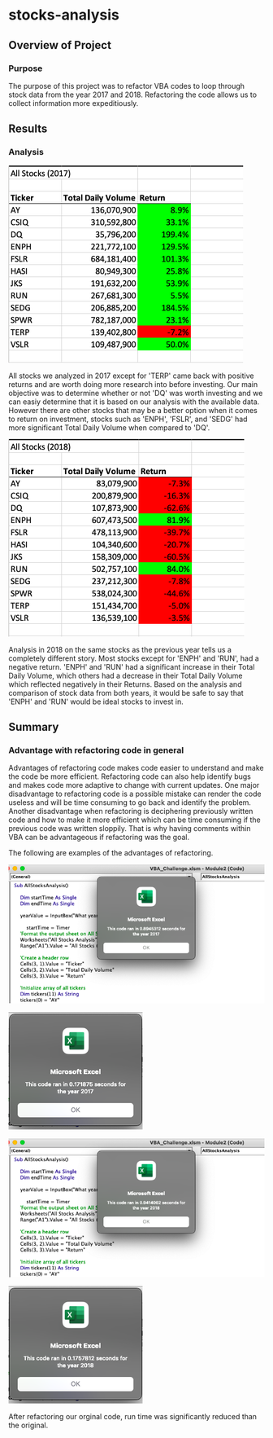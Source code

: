 # stocks-analysis

## Overview of Project

### Purpose
The purpose of this project was to refactor VBA codes to loop through stock data from the year 2017 and 2018. Refactoring the code allows us to collect information more expeditiously. 

## Results

### Analysis
![screenshot](All_Stocks_Analysis_2017.png)

All stocks we analyzed in 2017 except for 'TERP' came back with positive returns and are worth doing more research into before investing. Our main objective was to determine whether or not 'DQ' was worth investing and we can easiy determine that it is based on our analysis with the available data. However there are other stocks that may be a better option when it comes to return on investment, stocks such as 'ENPH', 'FSLR', and 'SEDG' had more significant Total Daily Volume when compared to 'DQ'.

![screenshot](All_Stocks_Analysis_2018.png)

Analysis in 2018 on the same stocks as the previous year tells us a completely different story. Most stocks except for 'ENPH' and 'RUN', had a negative return. 'ENPH' and 'RUN' had a significant increase in their Total Daily Volume, which others had a decrease in their Total Daily Volume which reflected negatively in their Returns. Based on the analysis and comparison of stock data from both years, it would be safe to say that 'ENPH' and 'RUN' would be ideal stocks to invest in. 

## Summary

### Advantage with refactoring code in general

Advantages of refactoring code makes code easier to understand and make the code be more efficient. Refactoring code can also help identify bugs and makes code more adaptive to change with current updates. One major disadvantage to refactoring code is a possible mistake can render the code useless and will be time consuming to go back and identify the problem. Another disadvantage when refactoring is deciphering previously written code and how to make it more efficient which can be time consuming if the previous code was written sloppily. That is why having comments within VBA can be advantageous if refactoring was the goal. 

The following are examples of the advantages of refactoring. 

![screenshot](All_Stocks_Analysis_2017_Org.png)

![screenshot](VBA_Challenge_2017.png)

![screenshot](All_Stocks_Analysis_2018_Org.png)

![screenshot](VBA_Challenge_2018.png)

After refactoring our orginal code, run time was significantly reduced than the original. 

